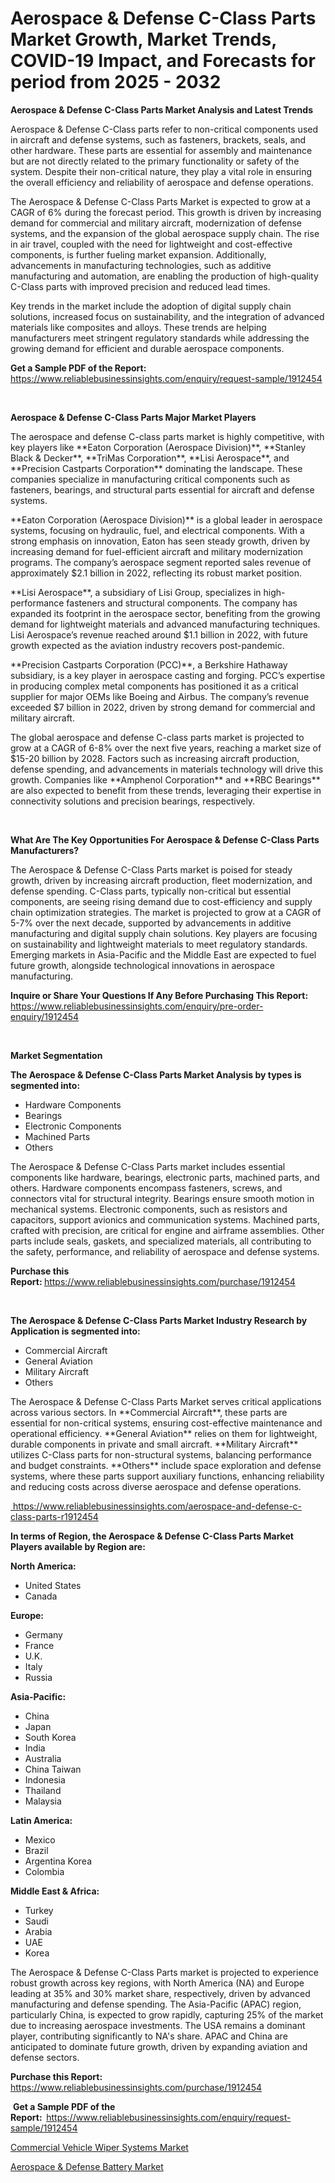 <p><h1>Aerospace & Defense C-Class Parts Market Growth, Market Trends, COVID-19 Impact, and Forecasts for period from 2025 - 2032</h1></p><p><strong>Aerospace & Defense C-Class Parts Market Analysis and Latest Trends</strong></p>
<p><p>Aerospace & Defense C-Class parts refer to non-critical components used in aircraft and defense systems, such as fasteners, brackets, seals, and other hardware. These parts are essential for assembly and maintenance but are not directly related to the primary functionality or safety of the system. Despite their non-critical nature, they play a vital role in ensuring the overall efficiency and reliability of aerospace and defense operations.</p><p>The Aerospace & Defense C-Class Parts Market is expected to grow at a CAGR of 6% during the forecast period. This growth is driven by increasing demand for commercial and military aircraft, modernization of defense systems, and the expansion of the global aerospace supply chain. The rise in air travel, coupled with the need for lightweight and cost-effective components, is further fueling market expansion. Additionally, advancements in manufacturing technologies, such as additive manufacturing and automation, are enabling the production of high-quality C-Class parts with improved precision and reduced lead times.</p><p>Key trends in the market include the adoption of digital supply chain solutions, increased focus on sustainability, and the integration of advanced materials like composites and alloys. These trends are helping manufacturers meet stringent regulatory standards while addressing the growing demand for efficient and durable aerospace components.</p></p>
<p><strong>Get a Sample PDF of the Report:&nbsp;</strong> <a href="https://www.reliablebusinessinsights.com/enquiry/request-sample/1912454?utm_campaign=1847&utm_medium=2&utm_source=Github&utm_content=ia&utm_term=24012025&utm_id=aerospace-defense-c-class-parts">https://www.reliablebusinessinsights.com/enquiry/request-sample/1912454</a></p>
<p>&nbsp;</p>
<p><strong>Aerospace & Defense C-Class Parts Major Market Players</strong></p>
<p><p>The aerospace and defense C-class parts market is highly competitive, with key players like **Eaton Corporation (Aerospace Division)**, **Stanley Black & Decker**, **TriMas Corporation**, **Lisi Aerospace**, and **Precision Castparts Corporation** dominating the landscape. These companies specialize in manufacturing critical components such as fasteners, bearings, and structural parts essential for aircraft and defense systems.</p><p>**Eaton Corporation (Aerospace Division)** is a global leader in aerospace systems, focusing on hydraulic, fuel, and electrical components. With a strong emphasis on innovation, Eaton has seen steady growth, driven by increasing demand for fuel-efficient aircraft and military modernization programs. The company’s aerospace segment reported sales revenue of approximately $2.1 billion in 2022, reflecting its robust market position.</p><p>**Lisi Aerospace**, a subsidiary of Lisi Group, specializes in high-performance fasteners and structural components. The company has expanded its footprint in the aerospace sector, benefiting from the growing demand for lightweight materials and advanced manufacturing techniques. Lisi Aerospace’s revenue reached around $1.1 billion in 2022, with future growth expected as the aviation industry recovers post-pandemic.</p><p>**Precision Castparts Corporation (PCC)**, a Berkshire Hathaway subsidiary, is a key player in aerospace casting and forging. PCC’s expertise in producing complex metal components has positioned it as a critical supplier for major OEMs like Boeing and Airbus. The company’s revenue exceeded $7 billion in 2022, driven by strong demand for commercial and military aircraft.</p><p>The global aerospace and defense C-class parts market is projected to grow at a CAGR of 6-8% over the next five years, reaching a market size of $15-20 billion by 2028. Factors such as increasing aircraft production, defense spending, and advancements in materials technology will drive this growth. Companies like **Amphenol Corporation** and **RBC Bearings** are also expected to benefit from these trends, leveraging their expertise in connectivity solutions and precision bearings, respectively.</p></p>
<p>&nbsp;</p>
<p><strong>What Are The Key Opportunities For Aerospace & Defense C-Class Parts Manufacturers?</strong></p>
<p><p>The Aerospace & Defense C-Class Parts market is poised for steady growth, driven by increasing aircraft production, fleet modernization, and defense spending. C-Class parts, typically non-critical but essential components, are seeing rising demand due to cost-efficiency and supply chain optimization strategies. The market is projected to grow at a CAGR of 5-7% over the next decade, supported by advancements in additive manufacturing and digital supply chain solutions. Key players are focusing on sustainability and lightweight materials to meet regulatory standards. Emerging markets in Asia-Pacific and the Middle East are expected to fuel future growth, alongside technological innovations in aerospace manufacturing.</p></p>
<p><strong>Inquire or Share Your Questions If Any Before Purchasing This Report:</strong> <a href="https://www.reliablebusinessinsights.com/enquiry/pre-order-enquiry/1912454?utm_campaign=1847&utm_medium=2&utm_source=Github&utm_content=ia&utm_term=24012025&utm_id=aerospace-defense-c-class-parts">https://www.reliablebusinessinsights.com/enquiry/pre-order-enquiry/1912454</a></p>
<p>&nbsp;</p>
<p><strong>Market Segmentation</strong></p>
<p><strong>The Aerospace & Defense C-Class Parts Market Analysis by types is segmented into:</strong></p>
<p><ul><li>Hardware Components</li><li>Bearings</li><li>Electronic Components</li><li>Machined Parts</li><li>Others</li></ul></p>
<p><p>The Aerospace & Defense C-Class Parts market includes essential components like hardware, bearings, electronic parts, machined parts, and others. Hardware components encompass fasteners, screws, and connectors vital for structural integrity. Bearings ensure smooth motion in mechanical systems. Electronic components, such as resistors and capacitors, support avionics and communication systems. Machined parts, crafted with precision, are critical for engine and airframe assemblies. Other parts include seals, gaskets, and specialized materials, all contributing to the safety, performance, and reliability of aerospace and defense systems.</p></p>
<p><strong>Purchase this Report:&nbsp;</strong><a href="https://www.reliablebusinessinsights.com/purchase/1912454?utm_campaign=1847&utm_medium=2&utm_source=Github&utm_content=ia&utm_term=24012025&utm_id=aerospace-defense-c-class-parts">https://www.reliablebusinessinsights.com/purchase/1912454</a></p>
<p>&nbsp;</p>
<p><strong>The Aerospace & Defense C-Class Parts Market Industry Research by Application is segmented into:</strong></p>
<p><ul><li>Commercial Aircraft</li><li>General Aviation</li><li>Military Aircraft</li><li>Others</li></ul></p>
<p><p>The Aerospace & Defense C-Class Parts Market serves critical applications across various sectors. In **Commercial Aircraft**, these parts are essential for non-critical systems, ensuring cost-effective maintenance and operational efficiency. **General Aviation** relies on them for lightweight, durable components in private and small aircraft. **Military Aircraft** utilizes C-Class parts for non-structural systems, balancing performance and budget constraints. **Others** include space exploration and defense systems, where these parts support auxiliary functions, enhancing reliability and reducing costs across diverse aerospace and defense operations.</p></p>
<p><a href="https://www.reliablebusinessinsights.com/aerospace-and-defense-c-class-parts-r1912454?utm_campaign=1847&utm_medium=2&utm_source=Github&utm_content=ia&utm_term=24012025&utm_id=aerospace-defense-c-class-parts">&nbsp;https://www.reliablebusinessinsights.com/aerospace-and-defense-c-class-parts-r1912454</a></p>
<p><strong>In terms of Region, the Aerospace & Defense C-Class Parts Market Players available by Region are:</strong></p>
<p>
    <p> <strong> North America: </strong>
        <ul>
            <li>United States</li>
            <li>Canada</li>
        </ul>
        </p> 
    <p> <strong> Europe: </strong>
        <ul>
            <li>Germany</li>
            <li>France</li>
            <li>U.K.</li>
            <li>Italy</li>
            <li>Russia</li>
        </ul>
        </p> 
    <p> <strong> Asia-Pacific: </strong>
        <ul>
            <li>China</li>
            <li>Japan</li>
            <li>South Korea</li>
            <li>India</li>
            <li>Australia</li>
            <li>China Taiwan</li>
            <li>Indonesia</li>
            <li>Thailand</li>
            <li>Malaysia</li>
        </ul>
        </p> 
    <p> <strong> Latin America: </strong>
        <ul>
            <li>Mexico</li>
            <li>Brazil</li>
            <li>Argentina Korea</li>
            <li>Colombia</li>
        </ul>
        </p> 
    <p> <strong> Middle East & Africa: </strong>
        <ul>
            <li>Turkey</li>
            <li>Saudi</li>
            <li>Arabia</li>
            <li>UAE</li>
            <li>Korea</li>
        </ul>
    </p>
    </p>
<p><p>The Aerospace & Defense C-Class Parts market is projected to experience robust growth across key regions, with North America (NA) and Europe leading at 35% and 30% market share, respectively, driven by advanced manufacturing and defense spending. The Asia-Pacific (APAC) region, particularly China, is expected to grow rapidly, capturing 25% of the market due to increasing aerospace investments. The USA remains a dominant player, contributing significantly to NA's share. APAC and China are anticipated to dominate future growth, driven by expanding aviation and defense sectors.</p></p>
<p><strong>Purchase this Report: </strong><a href="https://www.reliablebusinessinsights.com/purchase/1912454?utm_campaign=1847&utm_medium=2&utm_source=Github&utm_content=ia&utm_term=24012025&utm_id=aerospace-defense-c-class-parts">https://www.reliablebusinessinsights.com/purchase/1912454</a></p>
<p>&nbsp;<strong>Get a Sample PDF of the Report:&nbsp;&nbsp;</strong><a href="https://www.reliablebusinessinsights.com/enquiry/request-sample/1912454?utm_campaign=1847&utm_medium=2&utm_source=Github&utm_content=ia&utm_term=24012025&utm_id=aerospace-defense-c-class-parts">https://www.reliablebusinessinsights.com/enquiry/request-sample/1912454</a></p>
<p><strong></strong></p>
<p><p><a href="https://github.com/tashiafun920/Market-Research-Report-List-1/blob/main/commercial-vehicle-wiper-systems-market.md?utm_campaign=1847&utm_medium=2&utm_source=Github&utm_content=ia&utm_term=24012025&utm_id=aerospace-defense-c-class-parts">Commercial Vehicle Wiper Systems Market</a></p><p><a href="https://github.com/lessielawlis/Market-Research-Report-List-1/blob/main/aerospace-defense-battery-market.md?utm_campaign=1847&utm_medium=2&utm_source=Github&utm_content=ia&utm_term=24012025&utm_id=aerospace-defense-c-class-parts">Aerospace & Defense Battery Market</a></p></p>